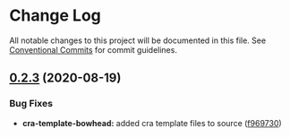 # Change Log

All notable changes to this project will be documented in this file.
See [Conventional Commits](https://conventionalcommits.org) for commit guidelines.

## [0.2.3](https://github.com/daithimorton/bowhead/compare/@mortond/cra-template-bowhead@0.2.2...@mortond/cra-template-bowhead@0.2.3) (2020-08-19)


### Bug Fixes

* **cra-template-bowhead:** added cra template files to source ([f969730](https://github.com/daithimorton/bowhead/commit/f96973015951132f24fc5b313efb7310d6e286e2))
